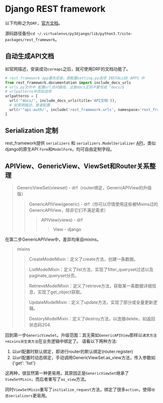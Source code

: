# Django REST framework

以下均称之为`DRF`，[官方文档](https://www.django-rest-framework.org/)。

源码路径备份`cd ~/.virtualenvs/py3django/lib/python3.7/site-packages/rest_framework`。

## 自动生成API文档

如官网描述，安装成功`coreapi`之后，就可使用DRF的文档功能了。

```py
# rest_framework app要先安装，即配置setting.py选项 INSTALLED_APPS 中
from rest_framework.documentation import include_docs_urls
# urls.py文件中 配置url访问路径，注意docs正则不要写成 ^docs/$
# urlpatterns中添加选项
urlpatterns = [
  url('^docs/', include_docs_urls(title='API文档')),
  # 如官网描述，登录配置
  url(r'^api-auth/', include('rest_framework.urls', namespace='rest_framework')),
]
```

## Serialization 定制

rest_framework提供 `serializers` 和 `serializers.ModelSerializer` [API](https://www.django-rest-framework.org/tutorial/1-serialization/)，类似django的原生API `Form`和`ModelForm`，均可自由定制字段。

## APIView、GenericView、ViewSet和Router关系整理

> GenericViewSet(viewset)   - drf（router绑定，GenericAPIView的升级版）
>> GenericAPIView(generic)  - drf（你可以尽情使用这些被Mixins过的GenericAPIView，除非它们不满足需求）
>>> APIView(views)          - drf
>>>> View                   - django

在第二步GenericAPIView中，差异均来自mixins。

> mixins
>> CreateModelMixin：定义了create方法，创建一条数据。
>>> 
>> ListModelMixin：定义了list方法，实现了filter_queryset过滤以及paginate_queryset分页。
>>> 
>> RetrieveModelMixin：定义了retrieve方法，获取某一条数据详细信息，实现了get_object获取。
>>> 
>> UpdateModelMixin：定义了update方法，实现了部分或全量更新逻辑。
>>> 
>> DestoryModelMixin：定义了destroy方法，以连接delete，如返回状态码204.
>>> 
回到第一步`GenericViewSet`。升级范围：其无需如`GenericAPIView`那样以`请求方法+mixins派生类方法`在业务逻辑中绑定了。
请看以下两种方法:

1. 以url配置时默认绑定，即进行router的默认绑定(router.register)
2. 以url配置时动态绑定，手动调用GenericViewSet.as_view方法，传入参数如{'get': 'list'}

这两种，很显然第一种更易用，其原因正是`GenericViewSet`继承了`ViewSetMixin`，而后者重写了`as_view`方法。

同时`ViewSetMixin`重写了`initialize_request`方法，绑定了很多`action`，使得`动态serializers`更易用。
